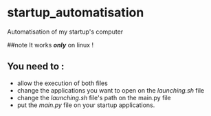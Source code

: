 # startup_automatisation
Automatisation of my startup's computer

##note
It works **_only_** on linux !

## You need to :
- allow the execution of both files
- change the applications you want to open on the _launching.sh_ file
- change the _launching.sh_ file's path on the main.py file
- put the _main.py_ file on your startup applications.
